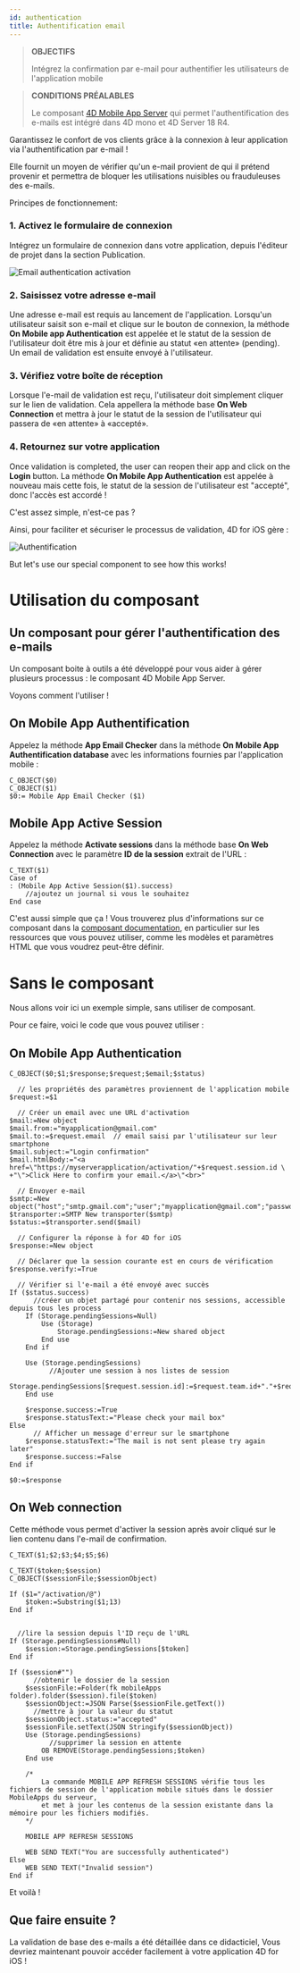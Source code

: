 ```yaml
---
id: authentication
title: Authentification email
---
```


> **OBJECTIFS**
> 
> Intégrez la confirmation par e-mail pour authentifier les utilisateurs de l'application mobile


> **CONDITIONS PRÉALABLES**
> 
> Le composant [4D Mobile App Server](https://github.com/4d-for-ios/4D-Mobile-App-Server) qui permet l'authentification des e-mails est intégré dans 4D mono et 4D Server 18 R4.


Garantissez le confort de vos clients grâce à la connexion à leur application via l'authentification par e-mail !

Elle fournit un moyen de vérifier qu'un e-mail provient de qui il prétend provenir et permettra de bloquer les utilisations nuisibles ou frauduleuses des e-mails.

Principes de fonctionnement:

### 1. Activez le formulaire de connexion

Intégrez un formulaire de connexion dans votre application, depuis l'éditeur de projet dans la section Publication.

![Email authentication activation](assets/en/authentication/email-authentication-publishing-section.png)


### 2. Saisissez votre adresse e-mail

Une adresse e-mail est requis au lancement de l'application. Lorsqu'un utilisateur saisit son e-mail et clique sur le bouton de connexion, la méthode **On Mobile app Authentication** est appelée et le statut de la session de l'utilisateur doit être mis à jour et définie au statut «en attente» (pending). Un email de validation est ensuite envoyé à l'utilisateur.

### 3. Vérifiez votre boîte de réception

Lorsque l'e-mail de validation est reçu, l'utilisateur doit simplement cliquer sur le lien de validation. Cela appellera la méthode base **On Web Connection** et mettra à jour le statut de la session de l'utilisateur qui passera de «en attente» à «accepté».

### 4. Retournez sur votre application

Once validation is completed, the user can reopen their app and click on the **Login** button. La méthode **On Mobile App Authentication** est appelée à nouveau mais cette fois, le statut de la session de l'utilisateur est "accepté", donc l'accès est accordé !

C'est assez simple, n'est-ce pas ?

Ainsi, pour faciliter et sécuriser le processus de validation, 4D for iOS gère :

![Authentification](assets/en/authentication/4D-for-iOS-email-auth.png)

But let's use our special component to see how this works!


# Utilisation du composant

## Un composant pour gérer l'authentification des e-mails

Un composant boite à outils a été développé pour vous aider à gérer plusieurs processus : le composant 4D Mobile App Server.

Voyons comment l'utiliser !

## On Mobile App Authentification

Appelez la méthode **App Email Checker** dans la méthode **On Mobile App Authentification database** avec les informations fournies par l'application mobile :

```4d
C_OBJECT($0)
C_OBJECT($1)
$0:= Mobile App Email Checker ($1)

```

## Mobile App Active Session

Appelez la méthode **Activate sessions** dans la méthode base **On Web Connection** avec le paramètre **ID de la session** extrait de l'URL :

```4d
C_TEXT($1)
Case of 
: (Mobile App Active Session($1).success)
    //ajoutez un journal si vous le souhaitez
End case 

```

C'est aussi simple que ça ! Vous trouverez plus d'informations sur ce composant dans la [composant documentation](https://github.com/4d-for-ios/4D-Mobile-App-Server/blob/master/Documentation/Methods/Mobile%20App%20Email%20Checker.md), en particulier sur les ressources que vous pouvez utiliser, comme les modèles et paramètres HTML que vous voudrez peut-être définir.


# Sans le composant

Nous allons voir ici un exemple simple, sans utiliser de composant.

Pour ce faire, voici le code que vous pouvez utiliser :

## On Mobile App Authentication


```4d
C_OBJECT($0;$1;$response;$request;$email;$status)

  // les propriétés des paramètres proviennent de l'application mobile
$request:=$1

  // Créer un email avec une URL d'activation
$mail:=New object
$mail.from:="myapplication@gmail.com"
$mail.to:=$request.email  // email saisi par l'utilisateur sur leur smartphone
$mail.subject:="Login confirmation"
$mail.htmlBody:="<a href=\"https://myserverapplication/activation/"+$request.session.id \
+"\">Click Here to confirm your email.</a>\"<br>"

  // Envoyer e-mail
$smtp:=New object("host";"smtp.gmail.com";"user";"myapplication@gmail.com";"password";"xxx")
$transporter:=SMTP New transporter($smtp)
$status:=$transporter.send($mail)

  // Configurer la réponse à for 4D for iOS
$response:=New object

  // Déclarer que la session courante est en cours de vérification
$response.verify:=True

  // Vérifier si l'e-mail a été envoyé avec succès
If ($status.success)
      //créer un objet partagé pour contenir nos sessions, accessible depuis tous les process
    If (Storage.pendingSessions=Null)
        Use (Storage)
            Storage.pendingSessions:=New shared object
        End use 
    End if 

    Use (Storage.pendingSessions)
          //Ajouter une session à nos listes de session
        Storage.pendingSessions[$request.session.id]:=$request.team.id+"."+$request.application.id
    End use 

    $response.success:=True
    $response.statusText:="Please check your mail box"
Else 
      // Afficher un message d'erreur sur le smartphone
    $response.statusText:="The mail is not sent please try again later"
    $response.success:=False
End if 

$0:=$response

```

## On Web connection

Cette méthode vous permet d'activer la session après avoir cliqué sur le lien contenu dans l'e-mail de confirmation.

```4d
C_TEXT($1;$2;$3;$4;$5;$6)

C_TEXT($token;$session)
C_OBJECT($sessionFile;$sessionObject)

If ($1="/activation/@")
    $token:=Substring($1;13)
End if 


  //lire la session depuis l'ID reçu de l'URL
If (Storage.pendingSessions#Null)
    $session:=Storage.pendingSessions[$token]
End if 

If ($session#"")
      //obtenir le dossier de la session
    $sessionFile:=Folder(fk mobileApps folder).folder($session).file($token)
    $sessionObject:=JSON Parse($sessionFile.getText())
      //mettre à jour la valeur du statut
    $sessionObject.status:="accepted"
    $sessionFile.setText(JSON Stringify($sessionObject))
    Use (Storage.pendingSessions)
          //supprimer la session en attente
        OB REMOVE(Storage.pendingSessions;$token)
    End use 

    /*
        La commande MOBILE APP REFRESH SESSIONS vérifie tous les fichiers de session de l'application mobile situés dans le dossier MobileApps du serveur, 
        et met à jour les contenus de la session existante dans la mémoire pour les fichiers modifiés.
    */

    MOBILE APP REFRESH SESSIONS

    WEB SEND TEXT("You are successfully authenticated")
Else 
    WEB SEND TEXT("Invalid session")
End if 
```

Et voilà !

## Que faire ensuite ?

La validation de base des e-mails a été détaillée dans ce didacticiel, Vous devriez maintenant pouvoir accéder facilement à votre application 4D for iOS !
